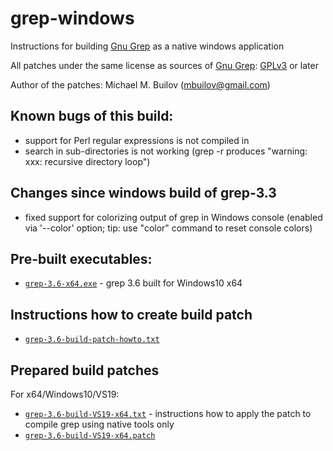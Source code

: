 # grep-windows
Instructions for building [Gnu Grep](https://www.gnu.org/software/grep) as a native windows application

All patches under the same license as sources of [Gnu Grep](https://www.gnu.org/software/grep): [GPLv3](https://www.gnu.org/licenses/gpl-3.0.html) or later

Author of the patches: Michael M. Builov (mbuilov@gmail.com)

## Known bugs of this build:
- support for Perl regular expressions is not compiled in
- search in sub-directories is not working (grep -r produces "warning: xxx: recursive directory loop")

## Changes since windows build of grep-3.3
- fixed support for colorizing output of grep in Windows console (enabled via '--color' option; tip: use "color" command to reset console colors)

## Pre-built executables:
- [`grep-3.6-x64.exe`](/grep-3.6-x64.exe) - grep 3.6 built for Windows10 x64

## Instructions how to create build patch
- [`grep-3.6-build-patch-howto.txt`](/grep-3.6-build-patch-howto.txt)

## Prepared build patches
For x64/Windows10/VS19:
- [`grep-3.6-build-VS19-x64.txt`](/grep-3.6-build-VS19-x64.txt) - instructions how to apply the patch to compile grep using native tools only
- [`grep-3.6-build-VS19-x64.patch`](/grep-3.6-build-VS19-x64.patch)
